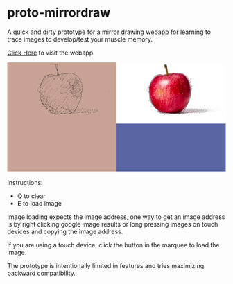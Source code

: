 # proto-mirrordraw

A quick and dirty prototype for a mirror drawing webapp for learning to trace images to develop/test your muscle memory.

[Click Here](https://codedmitry.github.io/proto-mirrordraw) to visit the webapp.

![Preview](demo.png)

Instructions:
- Q to clear
- E to load image

Image loading expects the image address, one way to get an image address is by right clicking google image results or long pressing images on touch devices and copying the image address.

If you are using a touch device, click the button in the marquee to load the image.

The prototype is intentionally limited in features and tries maximizing backward compatibility.
